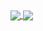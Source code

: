  <div>
  <a href="https://github.com/Foca1">
  <img align="center"
       src="https://readme-stats.clckblog.space/api?username=Foca1&show_icons=true&theme=midnight-purple&hide_border=True&include_all_commits=true&count_private=true">
  <img align="center" src="https://readme-stats.clckblog.space/api/top-langs/?username=Foca1&theme=midnight-purple&hide_border=True"/>
</div>
